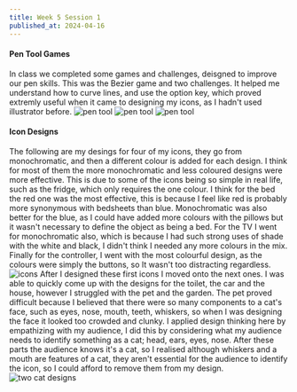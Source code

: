 ```yaml
---
title: Week 5 Session 1
published_at: 2024-04-16
---
```


#### Pen Tool Games
In class we completed some games and challenges, deisgned to improve our pen skills. This was the Bezier game and two challenges. It helped me understand how to curve lines, and use the option key, which proved extremly useful when it came to designing my icons, as I hadn't used illustrator before.
![pen tool](/W01S1/Bezier.png)
![pen tool](/W01S1/EPRS.png)
![pen tool](/W01S1/Rabbit.png)

#### Icon Designs
The following are my desings for four of my icons, they go from monochromatic, and then a different colour is added for each design. I think for most of them the more monochromatic and less coloured designs were more effective. This is due to some of the icons being so simple in real life, such as the fridge, which only requires the one colour.
I think for the bed the red one was the most effective, this is because I feel like red is probably more synonymous with bedsheets than blue. Monochromatic was also better for the blue, as I could have added more colours with the pillows but it wasn't necessary to define the object as being a bed.
For the TV I went for monochromatic also, which is because I had such strong uses of shade with the white and black, I didn't think I needed any more colours in the mix.
Finally for the controller, I went with the most colourful design, as the colours were simply the buttons, so It wasn't too distracting regardless.
![icons](/W01S1/Designs.png)
After I designed these first icons I moved onto the next ones. I was able to quickly come up with the designs for the toilet, the car and the house, however I struggled with the pet and the garden. The pet proved difficult because I believed that there were so many components to a cat's face, such as eyes, nose, mouth, teeth, whiskers, so when I was designing the face it looked too crowded and clunky. I applied design thinking here by empathizing with my audience, I did this by considering what my audience needs to identify something as a cat; head, ears, eyes, nose. After these parts the audience knows it's a cat, so I realised although whiskers and a mouth are features of a cat, they aren't essential for the audience to identify the icon, so I could afford to remove them from my design.
![two cat designs](/W01S1/kats.png)